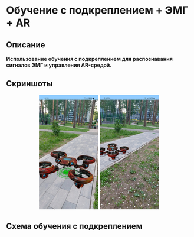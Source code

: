 # Обучение с подкреплением + ЭМГ + AR
## Описание
**Использование обучения с подкреплением для распознавания сигналов ЭМГ и управления AR-средой.**
## Скриншоты
<p align="center">
<img src="/media/screen1.jpeg" width="32%"/>
<img src="/media/screen2.png" width="32%"/>
</p>

## Схема обучения с подкреплением
<p align="center">
<img src="/media/rl.png />
</p>
